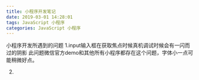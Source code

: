 ```yaml
---
title: 小程序开发笔记
date: 2019-03-01 14:28:01
tags: JavaScript 小程序
categories: JavaScript 小程序
---
```


小程序开发所遇到的问题
1.input输入框在获取焦点时候真机调试时候会有一闪而过的阴影
    此问题微信官方demo和其他所有小程序都存在这个问题，字体小一点可能稍微好点。

2.
